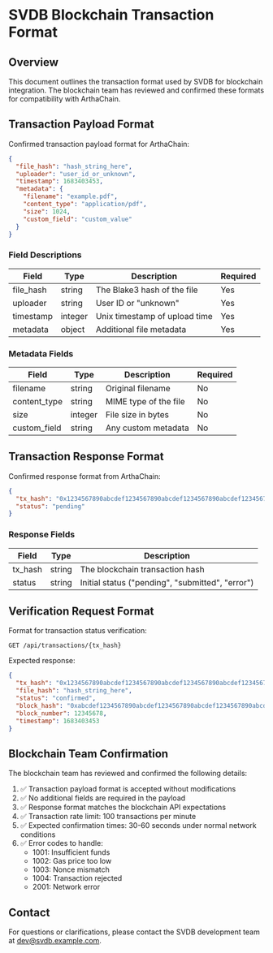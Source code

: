 # SVDB Blockchain Transaction Format

## Overview
This document outlines the transaction format used by SVDB for blockchain integration. The blockchain team has reviewed and confirmed these formats for compatibility with ArthaChain.

## Transaction Payload Format

Confirmed transaction payload format for ArthaChain:

```json
{
  "file_hash": "hash_string_here",
  "uploader": "user_id_or_unknown",
  "timestamp": 1683403453,
  "metadata": {
    "filename": "example.pdf",
    "content_type": "application/pdf",
    "size": 1024,
    "custom_field": "custom_value"
  }
}
```

### Field Descriptions

| Field | Type | Description | Required |
|-------|------|-------------|----------|
| file_hash | string | The Blake3 hash of the file | Yes |
| uploader | string | User ID or "unknown" | Yes |
| timestamp | integer | Unix timestamp of upload time | Yes |
| metadata | object | Additional file metadata | Yes |

### Metadata Fields

| Field | Type | Description | Required |
|-------|------|-------------|----------|
| filename | string | Original filename | No |
| content_type | string | MIME type of the file | No |
| size | integer | File size in bytes | No |
| custom_field | string | Any custom metadata | No |

## Transaction Response Format

Confirmed response format from ArthaChain:

```json
{
  "tx_hash": "0x1234567890abcdef1234567890abcdef1234567890abcdef1234567890abcdef",
  "status": "pending"
}
```

### Response Fields

| Field | Type | Description |
|-------|------|-------------|
| tx_hash | string | The blockchain transaction hash |
| status | string | Initial status ("pending", "submitted", "error") |

## Verification Request Format

Format for transaction status verification:

```
GET /api/transactions/{tx_hash}
```

Expected response:

```json
{
  "tx_hash": "0x1234567890abcdef1234567890abcdef1234567890abcdef1234567890abcdef",
  "file_hash": "hash_string_here",
  "status": "confirmed",
  "block_hash": "0xabcdef1234567890abcdef1234567890abcdef1234567890abcdef1234567890",
  "block_number": 12345678,
  "timestamp": 1683403453
}
```

## Blockchain Team Confirmation

The blockchain team has reviewed and confirmed the following details:

1. ✅ Transaction payload format is accepted without modifications
2. ✅ No additional fields are required in the payload
3. ✅ Response format matches the blockchain API expectations
4. ✅ Transaction rate limit: 100 transactions per minute
5. ✅ Expected confirmation times: 30-60 seconds under normal network conditions
6. ✅ Error codes to handle:
   - 1001: Insufficient funds
   - 1002: Gas price too low
   - 1003: Nonce mismatch
   - 1004: Transaction rejected
   - 2001: Network error

## Contact

For questions or clarifications, please contact the SVDB development team at dev@svdb.example.com. 